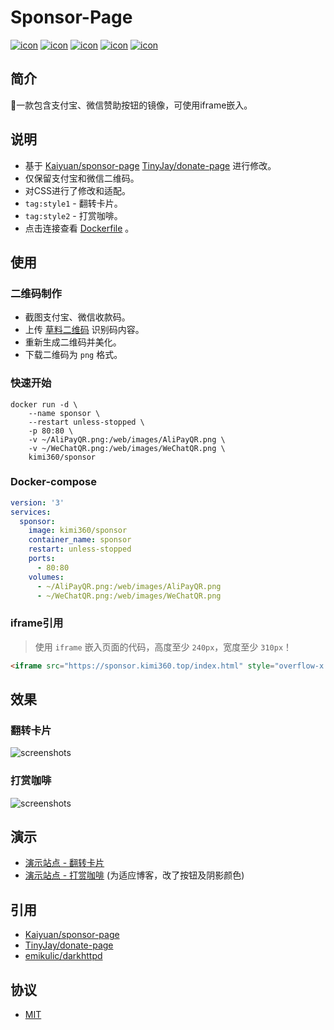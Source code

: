 # Sponsor-Page
[![icon][icon.license]][License]
[![icon][icon.build]][Action]
[![icon][icon.darkhttpd]][darkhttpd.release]
[![icon][icon.docker.size]][Docker.tags]
[![icon][icon.docker.pull]][Docker.page]

## 简介
🍌一款包含支付宝、微信赞助按钮的镜像，可使用iframe嵌入。

## 说明
- 基于 [Kaiyuan/sponsor-page][sponsor-page] [TinyJay/donate-page][donate-page] 进行修改。
- 仅保留支付宝和微信二维码。
- 对CSS进行了修改和适配。
- `tag:style1` - 翻转卡片。
- `tag:style2` - 打赏咖啡。
- 点击连接查看 [Dockerfile] 。

##  使用
###  二维码制作
- 截图支付宝、微信收款码。
- 上传 [草料二维码][cli] 识别码内容。
- 重新生成二维码并美化。
- 下载二维码为 `png` 格式。

###  快速开始

```shell
docker run -d \
    --name sponsor \
    --restart unless-stopped \
    -p 80:80 \
    -v ~/AliPayQR.png:/web/images/AliPayQR.png \
    -v ~/WeChatQR.png:/web/images/WeChatQR.png \
    kimi360/sponsor
```

###  Docker-compose

```yaml
version: '3'
services:
  sponsor:
    image: kimi360/sponsor
    container_name: sponsor
    restart: unless-stopped
    ports:
      - 80:80
    volumes:
      - ~/AliPayQR.png:/web/images/AliPayQR.png
      - ~/WeChatQR.png:/web/images/WeChatQR.png
```

###  iframe引用
> 使用 `iframe` 嵌入页面的代码，高度至少 `240px`，宽度至少 `310px`！

```html
<iframe src="https://sponsor.kimi360.top/index.html" style="overflow-x:hidden;overflow-y:hidden; border:0px none #fff; min-height:240px; width:100%;"  frameborder="0" scrolling="no"></iframe>
```

##  效果
### 翻转卡片
![screenshots][screenshots.donate]

### 打赏咖啡
![screenshots][screenshots.sponsor]


##  演示
- [演示站点 - 翻转卡片][Demo.style1]
- [演示站点 - 打赏咖啡][Demo.style2] (为适应博客，改了按钮及阴影颜色)

##  引用
- [Kaiyuan/sponsor-page][sponsor-page]
- [TinyJay/donate-page][donate-page]
- [emikulic/darkhttpd][darkhttpd]

##  协议
- [MIT][License]

[icon.license]:        https://img.shields.io/github/license/kimi360/Docker-Sponsor-Page
[icon.build]:          https://img.shields.io/github/actions/workflow/status/kimi360/Docker-Sponsor-Page/docker-build-publish.yml
[icon.darkhttpd]:      https://img.shields.io/github/v/release/emikulic/darkhttpd?label=darkhttpd
[icon.docker.size]:    https://img.shields.io/docker/image-size/kimi360/sponsor/latest?color=yellow
[icon.docker.pull]:    https://img.shields.io/docker/pulls/kimi360/sponsor?color=orange

[sponsor-page]:        https://github.com/Kaiyuan/sponsor-page.git
[donate-page]:         https://github.com/TinyJay/donate-page
[darkhttpd]:           https://github.com/emikulic/darkhttpd
[darkhttpd.release]:   https://github.com/emikulic/darkhttpd/releases
[cli]:                 https://cli.im/

[Action]:              https://github.com/kimi360/Docker-Sponsor-Page/actions/workflows/docker-build-publish.yml
[Dockerfile]:          https://github.com/kimi360/Docker-Sponsor-Page/blob/main/Dockerfile
[License]:             https://github.com/kimi360/Docker-Sponsor-Page/blob/main/LICENSE
[Demo.style1]:         https://sponsor.kimi360.top/style1
[Demo.style2]:         https://sponsor.kimi360.top/style2
[Docker.page]:         https://hub.docker.com/r/kimi360/sponsor
[Docker.tags]:         https://hub.docker.com/r/kimi360/sponsor/tags
[screenshots.donate]:  https://raw.githubusercontent.com/kimi360/Docker-Sponsor-Page/main/screenshots/donate.webp
[screenshots.sponsor]: https://raw.githubusercontent.com/kimi360/Docker-Sponsor-Page/main/screenshots/sponsor.webp
